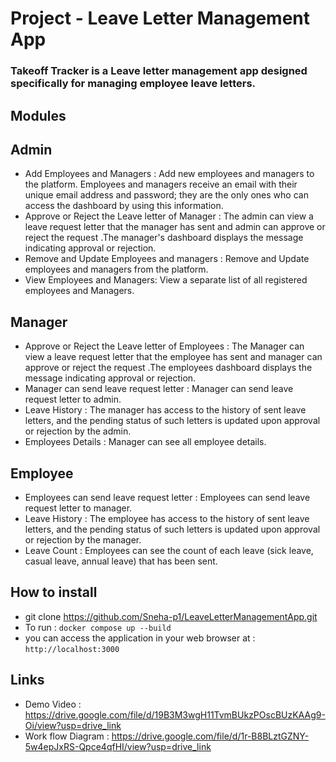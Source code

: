 # Project - Leave Letter Management App
### Takeoff Tracker is a Leave letter management app designed specifically for managing employee leave letters.
## Modules
## Admin
- Add Employees and Managers : Add new employees and managers to the platform. Employees and managers receive an email with their unique email address and password; they are the only ones who can access the dashboard by using this information.
- Approve or Reject the Leave letter of Manager : The admin can view a leave request letter that the manager has sent and admin can approve or reject the request .The manager's dashboard displays the message indicating approval or rejection.
- Remove and Update Employees and managers : Remove and Update employees and managers from the platform.
- View Employees and Managers: View a separate list of all registered employees and Managers. 
## Manager
- Approve or Reject the Leave letter of Employees : The Manager can view a leave request letter that the employee has sent and manager can approve or reject the request .The employees dashboard displays the message indicating approval or rejection.
- Manager can send leave request letter : Manager can send leave request letter to admin.
- Leave History : The manager has access to the history of sent leave letters, and the pending status of such letters is updated upon approval or rejection by the admin.
- Employees Details : Manager can see all employee details.
## Employee
- Employees can send leave request letter : Employees can send leave request letter to manager.
- Leave History : The employee has access to the history of sent leave letters, and the pending status of such letters is updated upon approval or rejection by the manager.
- Leave Count : Employees can see the count of each leave (sick leave, casual leave, annual leave) that has been sent.
## How to install
- git clone https://github.com/Sneha-p1/LeaveLetterManagementApp.git
- To run : `docker compose up --build`
-  you can access the application in your web browser at : `http://localhost:3000`
## Links
- Demo Video : https://drive.google.com/file/d/19B3M3wgH11TvmBUkzPOscBUzKAAg9-Oi/view?usp=drive_link
- Work flow Diagram : https://drive.google.com/file/d/1r-B8BLztGZNY-5w4epJxRS-Qpce4qfHI/view?usp=drive_link
 
